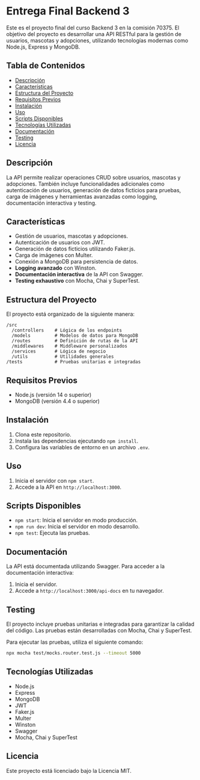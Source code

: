 # Entrega Final Backend 3

Este es el proyecto final del curso Backend 3 en la comisión 70375. El objetivo del proyecto es desarrollar una API RESTful para la gestión de usuarios, mascotas y adopciones, utilizando tecnologías modernas como Node.js, Express y MongoDB.

## Tabla de Contenidos

- [Descripción](#descripción)
- [Características](#características)
- [Estructura del Proyecto](#estructura-del-proyecto)
- [Requisitos Previos](#requisitos-previos)
- [Instalación](#instalación)
- [Uso](#uso)
- [Scripts Disponibles](#scripts-disponibles)
- [Tecnologías Utilizadas](#tecnologías-utilizadas)
- [Documentación](#documentación)
- [Testing](#testing)
- [Licencia](#licencia)

## Descripción

La API permite realizar operaciones CRUD sobre usuarios, mascotas y adopciones. También incluye funcionalidades adicionales como autenticación de usuarios, generación de datos ficticios para pruebas, carga de imágenes y herramientas avanzadas como logging, documentación interactiva y testing.

## Características

- Gestión de usuarios, mascotas y adopciones.
- Autenticación de usuarios con JWT.
- Generación de datos ficticios utilizando Faker.js.
- Carga de imágenes con Multer.
- Conexión a MongoDB para persistencia de datos.
- **Logging avanzado** con Winston.
- **Documentación interactiva** de la API con Swagger.
- **Testing exhaustivo** con Mocha, Chai y SuperTest.

## Estructura del Proyecto

El proyecto está organizado de la siguiente manera:

```
/src
  /controllers    # Lógica de los endpoints
  /models         # Modelos de datos para MongoDB
  /routes         # Definición de rutas de la API
  /middlewares    # Middleware personalizados
  /services       # Lógica de negocio
  /utils          # Utilidades generales
/tests            # Pruebas unitarias e integradas
```

## Requisitos Previos

- Node.js (versión 14 o superior)
- MongoDB (versión 4.4 o superior)

## Instalación

1. Clona este repositorio.
2. Instala las dependencias ejecutando `npm install`.
3. Configura las variables de entorno en un archivo `.env`.

## Uso

1. Inicia el servidor con `npm start`.
2. Accede a la API en `http://localhost:3000`.

## Scripts Disponibles

- `npm start`: Inicia el servidor en modo producción.
- `npm run dev`: Inicia el servidor en modo desarrollo.
- `npm test`: Ejecuta las pruebas.

## Documentación

La API está documentada utilizando Swagger. Para acceder a la documentación interactiva:

1. Inicia el servidor.
2. Accede a `http://localhost:3000/api-docs` en tu navegador.

## Testing

El proyecto incluye pruebas unitarias e integradas para garantizar la calidad del código. Las pruebas están desarrolladas con Mocha, Chai y SuperTest.

Para ejecutar las pruebas, utiliza el siguiente comando:

```bash
npx mocha test/mocks.router.test.js --timeout 5000
```

## Tecnologías Utilizadas

- Node.js
- Express
- MongoDB
- JWT
- Faker.js
- Multer
- Winston
- Swagger
- Mocha, Chai y SuperTest

## Licencia

Este proyecto está licenciado bajo la Licencia MIT.